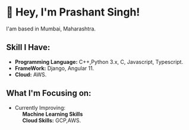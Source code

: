 # :wave: Hey, I'm Prashant Singh! 

I'am based in Mumbai, Maharashtra.

## Skill I Have:
- <strong>Programming Language:</strong> C++,Python 3.x, C, Javascript, Typescript.
- <strong>FrameWork:</strong> Django, Angular 11.
- <strong>Cloud:</strong> AWS.

## What I'm Focusing on:

- Currently Improving:<br>
&nbsp;&nbsp;&nbsp;&nbsp; <strong>Machine Learning Skills</strong><br>
&nbsp;&nbsp;&nbsp;&nbsp; <strong>Cloud Skills:</strong> GCP,AWS. <br> 




<!---
sprashant433/sprashant433 is a ✨ special ✨ repository because its `README.md` (this file) appears on your GitHub profile.
You can click the Preview link to take a look at your changes.
--->
